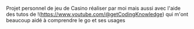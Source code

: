 Projet personnel de jeu de Casino réaliser par moi mais aussi avec l'aide des tutos de !(https://www.youtube.com/@getCodingKnowledge) qui m'ont beaucoup aidé à comprendre le go et ses usages
